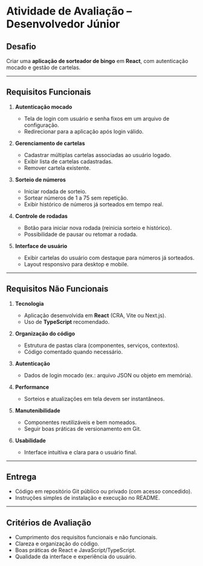 # Atividade de Avaliação – Desenvolvedor Júnior

## Desafio
Criar uma **aplicação de sorteador de bingo** em **React**, com autenticação mocado e gestão de cartelas.

---

## Requisitos Funcionais
1. **Autenticação mocado**
   - Tela de login com usuário e senha fixos em um arquivo de configuração.
   - Redirecionar para a aplicação após login válido.

2. **Gerenciamento de cartelas**
   - Cadastrar múltiplas cartelas associadas ao usuário logado.
   - Exibir lista de cartelas cadastradas.
   - Remover cartela existente.

3. **Sorteio de números**
   - Iniciar rodada de sorteio.
   - Sortear números de 1 a 75 sem repetição.
   - Exibir histórico de números já sorteados em tempo real.

4. **Controle de rodadas**
   - Botão para iniciar nova rodada (reinicia sorteio e histórico).
   - Possibilidade de pausar ou retomar a rodada.

5. **Interface de usuário**
   - Exibir cartelas do usuário com destaque para números já sorteados.
   - Layout responsivo para desktop e mobile.

---

## Requisitos Não Funcionais
1. **Tecnologia**
   - Aplicação desenvolvida em **React** (CRA, Vite ou Next.js).
   - Uso de **TypeScript** recomendado.

2. **Organização do código**
   - Estrutura de pastas clara (componentes, serviços, contextos).
   - Código comentado quando necessário.

3. **Autenticação**
   - Dados de login mocado (ex.: arquivo JSON ou objeto em memória).

4. **Performance**
   - Sorteios e atualizações em tela devem ser instantâneos.

5. **Manutenibilidade**
   - Componentes reutilizáveis e bem nomeados.
   - Seguir boas práticas de versionamento em Git.

6. **Usabilidade**
   - Interface intuitiva e clara para o usuário final.

---

## Entrega
- Código em repositório Git público ou privado (com acesso concedido).
- Instruções simples de instalação e execução no README.

---

## Critérios de Avaliação
- Cumprimento dos requisitos funcionais e não funcionais.
- Clareza e organização do código.
- Boas práticas de React e JavaScript/TypeScript.
- Qualidade da interface e experiência do usuário.
